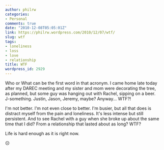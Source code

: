 ```yaml
---
author: philrw
categories:
- Personal
comments: true
date: "2010-12-08T05:05:01Z"
link: https://philrw.wordpress.com/2010/12/07/wtf/
slug: wtf
tags:
- loneliness
- loss
- love
- relationship
title: WTF
wordpress_id: 2929
---
```


Who or What can be the first word in that acronym. I came home late today after my DAREC meeting and my sister and mom were decorating the tree, as planned, but some guy was hanging out with Rachel, sipping on a beer. J-something. Justin, Jason, Jeremy, maybe? Anyway... WTF?!

I'm not better. I'm not even close to better. I'm busier, but all that does is distract myself from the pain and loneliness. It's less intense but still persistent. And to see Rachel with a guy when she broke up about the same time that I did? From a relationship that lasted about as long? WTF?

Life is hard enough as it is right now.

:frowning_face:
